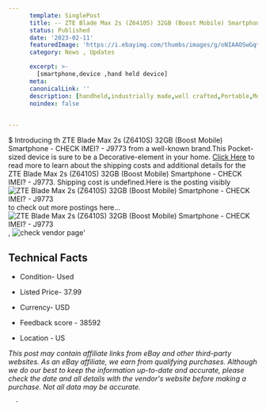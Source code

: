 ```yaml
---
      template: SinglePost
      title: -- ZTE Blade Max 2s (Z6410S) 32GB (Boost Mobile) Smartphone - CHECK IMEI? - J9773
      status: Published
      date: '2023-02-11'
      featuredImage: 'https://i.ebayimg.com/thumbs/images/g/oNIAAOSwGqtj3B~h/s-l225.jpg'
      category: News , Updates

      excerpt: >-
        [smartphone,device ,hand held device]
      meta:
      canonicalLink: ''
      description: [handheld,industrially made,well crafted,Portable,Mobile,Compact,Convenient,Lightweight,Maneuverable,Man-portable,Miniature,Carriable,Hand-held,Light,Holdable,Transportable,Mobile device,Pocket-sized,On-the-go,Wireless,Cordless,Compact size,Convenient size, smartphone,device ,hand held device]
      noindex: false
      

---
```

$
      Introducing th ZTE Blade Max 2s (Z6410S) 32GB (Boost Mobile) Smartphone - CHECK IMEI? - J9773 from a well-known brand.This Pocket-sized device  is sure to be a Decorative-element in your home. [Click Here](https://www.ebay.com/itm/134434754135?hash=item1f4cef8e57%3Ag%3AoNIAAOSwGqtj3B%7Eh&mkevt=1&mkcid=1&mkrid=711-53200-19255-0&campid=%253CePNCampaignId%253E&customid=%253CreferenceId%253E&toolid=10049) to read more to learn about the shipping costs and additional details for the ZTE Blade Max 2s (Z6410S) 32GB (Boost Mobile) Smartphone - CHECK IMEI? - J9773. Shipping cost is undefined.Here is the posting visibly ![ZTE Blade Max 2s (Z6410S) 32GB (Boost Mobile) Smartphone - CHECK IMEI? - J9773](https://i.ebayimg.com/thumbs/images/g/oNIAAOSwGqtj3B~h/s-l225.jpg) to check out more postings here... ![ZTE Blade Max 2s (Z6410S) 32GB (Boost Mobile) Smartphone - CHECK IMEI? - J9773](https://i.ebayimg.com/images/g/oNIAAOSwGqtj3B~h/s-l1600.jpg), ![check vendor page](https://origin-galleryplus.ebayimg.com/ws/web/134434754135_2_0_1/225x225.jpg,https://origin-galleryplus.ebayimg.com/ws/web/134434754135_3_0_1/225x225.jpg,https://origin-galleryplus.ebayimg.com/ws/web/134434754135_4_0_1/225x225.jpg,https://origin-galleryplus.ebayimg.com/ws/web/134434754135_5_0_1/225x225.jpg,https://origin-galleryplus.ebayimg.com/ws/web/134434754135_6_0_1/225x225.jpg,https://origin-galleryplus.ebayimg.com/ws/web/134434754135_7_0_1/225x225.jpg)'

      

 ## Technical Facts 



     
      

 - Condition- Used 


      

 - Listed Price- 37.99 


      

 - Currency- USD 


      

 - Feedback score - 38592 


      

 - Location - US 


      
      

 *_This post may contain affiliate links from eBay and other third-party websites. As an eBay affiliate, we earn from qualifying purchases. Although we do our best to keep the information up-to-date and accurate, please check the date and all details with the vendor's website before making a purchase. Not all data may be accurate._*




      -
